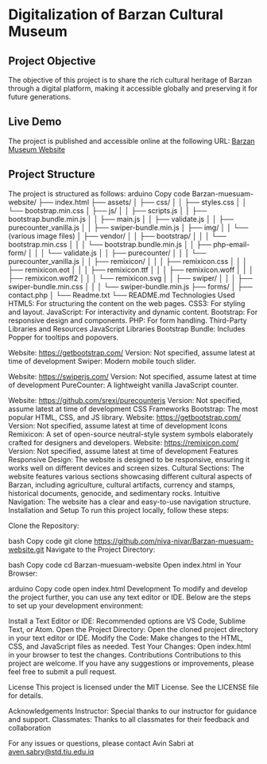 # Digitalization of Barzan Cultural Museum

## Project Objective
The objective of this project is to share the rich cultural heritage of Barzan through a digital platform, making it accessible globally and preserving it for future generations.

## Live Demo
The project is published and accessible online at the following URL:
[Barzan Museum Website](https://niva-nivar.github.io/Barzan-muesuam-website/index.html)

## Project Structure
The project is structured as follows:
arduino
Copy code
Barzan-muesuam-website/
├── index.html
├── assets/
│   ├── css/
│   │   ├── styles.css
│   │   └── bootstrap.min.css
│   ├── js/
│   │   ├── scripts.js
│   │   ├── bootstrap.bundle.min.js
│   │   ├── main.js
│   │   ├── validate.js
│   │   ├── purecounter_vanilla.js
│   │   ├── swiper-bundle.min.js
│   ├── img/
│   │   └── (various image files)
│   ├── vendor/
│   │   ├── bootstrap/
│   │   │   └── bootstrap.min.css
│   │   │   └── bootstrap.bundle.min.js
│   │   ├── php-email-form/
│   │   │   └── validate.js
│   │   ├── purecounter/
│   │   │   └── purecounter_vanilla.js
│   │   ├── remixicon/
│   │   │   ├── remixicon.css
│   │   │   ├── remixicon.eot
│   │   │   ├── remixicon.ttf
│   │   │   ├── remixicon.woff
│   │   │   ├── remixicon.woff2
│   │   │   └── remixicon.svg
│   │   ├── swiper/
│   │   │   ├── swiper-bundle.min.css
│   │   │   └── swiper-bundle.min.js
├── forms/
│   ├── contact.php
│   └── Readme.txt
└── README.md
Technologies Used
HTML5: For structuring the content on the web pages.
CSS3: For styling and layout.
JavaScript: For interactivity and dynamic content.
Bootstrap: For responsive design and components.
PHP: For form handling.
Third-Party Libraries and Resources
JavaScript Libraries
Bootstrap Bundle: Includes Popper for tooltips and popovers.

Website: https://getbootstrap.com/
Version: Not specified, assume latest at time of development
Swiper: Modern mobile touch slider.

Website: https://swiperjs.com/
Version: Not specified, assume latest at time of development
PureCounter: A lightweight vanilla JavaScript counter.

Website: https://github.com/srexi/purecounterjs
Version: Not specified, assume latest at time of development
CSS Frameworks
Bootstrap: The most popular HTML, CSS, and JS library.
Website: https://getbootstrap.com/
Version: Not specified, assume latest at time of development
Icons
Remixicon: A set of open-source neutral-style system symbols elaborately crafted for designers and developers.
Website: https://remixicon.com/
Version: Not specified, assume latest at time of development
Features
Responsive Design: The website is designed to be responsive, ensuring it works well on different devices and screen sizes.
Cultural Sections: The website features various sections showcasing different cultural aspects of Barzan, including agriculture, cultural artifacts, currency and stamps, historical documents, genocide, and sedimentary rocks.
Intuitive Navigation: The website has a clear and easy-to-use navigation structure.
Installation and Setup
To run this project locally, follow these steps:

Clone the Repository:

bash
Copy code
git clone https://github.com/niva-nivar/Barzan-muesuam-website.git
Navigate to the Project Directory:

bash
Copy code
cd Barzan-muesuam-website
Open index.html in Your Browser:

arduino
Copy code
open index.html
Development
To modify and develop the project further, you can use any text editor or IDE. Below are the steps to set up your development environment:

Install a Text Editor or IDE: Recommended options are VS Code, Sublime Text, or Atom.
Open the Project Directory: Open the cloned project directory in your text editor or IDE.
Modify the Code: Make changes to the HTML, CSS, and JavaScript files as needed.
Test Your Changes: Open index.html in your browser to test the changes.
Contributions
Contributions to this project are welcome. If you have any suggestions or improvements, please feel free to submit a pull request.

License
This project is licensed under the MIT License. See the LICENSE file for details.

Acknowledgements
Instructor: Special thanks to our instructor for guidance and support.
Classmates: Thanks to all classmates for their feedback and collaboration



For any issues or questions, please contact Avin Sabri at aven.sabry@std.tiu.edu.iq
